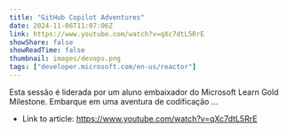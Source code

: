 ```yaml
---
title: "GitHub Copilot Adventures"
date: 2024-11-06T11:07:06Z
link: https://www.youtube.com/watch?v=qXc7dtL5RrE
showShare: false
showReadTime: false
thumbnail: images/devops.png
tags: ["developer.microsoft.com/en-us/reactor"]
---
```

Esta sessão é liderada por um aluno embaixador do Microsoft Learn Gold Milestone. Embarque em uma aventura de codificação ...

- Link to article: https://www.youtube.com/watch?v=qXc7dtL5RrE